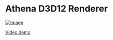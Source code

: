 # Athena D3D12 Renderer

[![Image](/Documentation/realtime_gi.gif)](https://www.youtube.com/watch?v=05GTN8YapZE)

[Video demo](https://www.youtube.com/watch?v=05GTN8YapZE)

